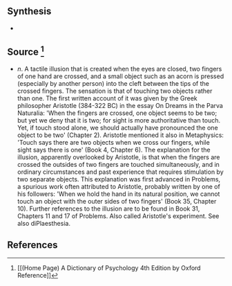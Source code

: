 ## Synthesis
- 
## Source [^1]
- $n$. A tactile illusion that is created when the eyes are closed, two fingers of one hand are crossed, and a small object such as an acorn is pressed (especially by another person) into the cleft between the tips of the crossed fingers. The sensation is that of touching two objects rather than one. The first written account of it was given by the Greek philosopher Aristotle (384-322 BC) in the essay On Dreams in the Parva Naturalia: 'When the fingers are crossed, one object seems to be two; but yet we deny that it is two; for sight is more authoritative than touch. Yet, if touch stood alone, we should actually have pronounced the one object to be two' (Chapter 2). Aristotle mentioned it also in Metaphysics: 'Touch says there are two objects when we cross our fingers, while sight says there is one' (Book 4, Chapter 6). The explanation for the illusion, apparently overlooked by Aristotle, is that when the fingers are crossed the outsides of two fingers are touched simultaneously, and in ordinary circumstances and past experience that requires stimulation by two separate objects. This explanation was first advanced in Problems, a spurious work often attributed to Aristotle, probably written by one of his followers: 'When we hold the hand in its natural position, we cannot touch an object with the outer sides of two fingers' (Book 35, Chapter 10). Further references to the illusion are to be found in Book 31, Chapters 11 and 17 of Problems. Also called Aristotle's experiment. See also diPlaesthesia.
## References

[^1]: [[(Home Page) A Dictionary of Psychology 4th Edition by Oxford Reference]]